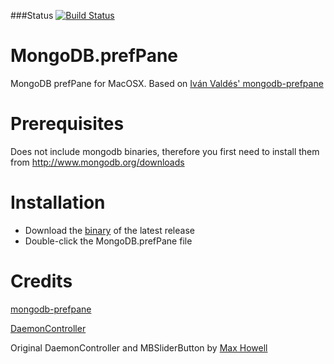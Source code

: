 ###Status [![Build Status](https://travis-ci.org/tessus/MongoDB-prefPane.svg?branch=master)](https://travis-ci.org/tessus/MongoDB-prefPane)

MongoDB.prefPane
================

MongoDB prefPane for MacOSX. Based on [Iván Valdés' mongodb-prefpane](https://github.com/ivanvc/mongodb-prefpane)

Prerequisites
=============

Does not include mongodb binaries, therefore you first need to install them from http://www.mongodb.org/downloads

Installation
============

* Download the [binary](https://github.com/tessus/MongoDB-prefPane/releases/latest) of the latest release
* Double-click the MongoDB.prefPane file

Credits
=======

[mongodb-prefpane](https://github.com/ivanvc/mongodb-prefpane)

[DaemonController](https://github.com/ivanvc/DaemonController)

Original DaemonController and MBSliderButton by [Max Howell](https://github.com/mxcl)
